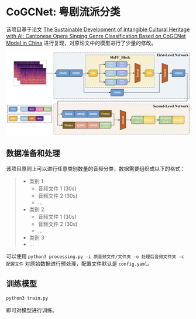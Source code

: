 # CoGCNet: 粤剧流派分类

该项目基于论文 [The Sustainable Development of Intangible Cultural Heritage with AI: Cantonese Opera Singing Genre Classification Based on CoGCNet Model in China](https://www.mdpi.com/2071-1050/14/5/2923) 进行复现，对原论文中的模型进行了少量的修改。

![figure](assets/figure.png)

## 数据准备和处理

该项目原则上可以进行任意类别数量的音频分类，数据需要组织成以下的格式：

> - 类别 1
>   - 音频文件 1 (30s)
>   - 音频文件 2 (30s)
>   - ...
> - 类别 2
>   - 音频文件 1 (30s)
>   - 音频文件 2 (30s)
>   - ...
> - 类别 3
> - ...

可以使用 `python3 processing.py -i 原音频文件/文件夹 -o 处理后音频文件夹 -c 配置文件` 对原始数据进行预处理，配置文件默认是 `config.yaml`。

## 训练模型

```python
python3 train.py
```

即可对模型进行训练。
